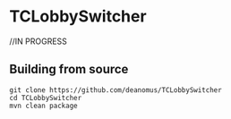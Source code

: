 # TCLobbySwitcher

//IN PROGRESS

 ## Building from source
 ```
 git clone https://github.com/deanomus/TCLobbySwitcher
 cd TCLobbySwitcher
 mvn clean package
 ```
